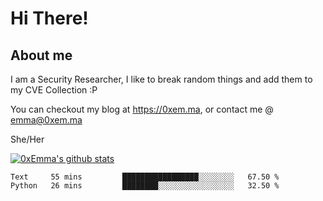 # Hi There!

## About me
I am a Security Researcher, I like to break random things and add them to my CVE Collection :P 

You can checkout my blog at https://0xem.ma, or contact me @ [emma@0xem.ma](mailto:emma@0xem.ma)

She/Her

[![0xEmma's github stats](https://github-readme-stats.vercel.app/api?username=0xEmma&count_private=true&show_icons=true&theme=dark)](https://github.com/0xEmma)
<!--START_SECTION:waka-->
```text
Text     55 mins         █████████████████░░░░░░░░   67.50 % 
Python   26 mins         ████████░░░░░░░░░░░░░░░░░   32.50 % 
```
<!--END_SECTION:waka-->
